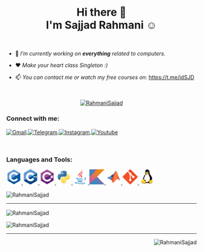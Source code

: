 <!--
**RahmaniSajjad/RahmaniSajjad** is a ✨ _special_ ✨ repository because its `README.md` (this file) appears on your GitHub profile.
-->

<h1 align="center">Hi there 👋<br> I'm Sajjad Rahmani ☺️</h1>

<!--
Introducing Myself ...
-->

<br>

- 🔭 *I’m currently working on **everything** related to computers.*

- ❤️ *Make your heart class Singleton :)*

- 📫 *You can contact me or watch my free courses on:* https://t.me/idSJD

<br>


<p align="center"> <a href="https://github.com/ryo-ma/github-profile-trophy"><img src="https://github-profile-trophy.vercel.app/?username=RahmaniSajjad&row=2&column=3" alt="RahmaniSajjad" /></a> </p>


<h3 align="left">Connect with me:</h3>
<p align="left">
<p align="left">
    <a href=mailto:rahmani.sajjad.dev@gmail.com>
            <img src="https://img.shields.io/badge/Gmail-aqua?style=flat&logo=gmail" align="center" alt="Gmail" />
    </a>
    <a href=https://t.me/idSJD>
            <img src="https://img.shields.io/badge/Telegram-blue?style=flat&logo=telegram" align="center" alt="Telegram" />
    </a>
    <a href=https://www.instagram.com/id_SJD>
            <img src="https://img.shields.io/badge/Instagram-aqua?style=flat&logo=instagram" align="center" alt="Instagram" />
    </a>
    <a href=https://youtube.com/channel/UCg3lQ2vhJA05rj9YT3fdvCg>
            <img src="https://img.shields.io/badge/Youtube-blue?style=flat&logo=youtube" align="center" alt="Youtube" />
    </a>
</p>
</p>
<br>


<h3 align="left">Languages and Tools:</h3>
<p align="left">
     <a href="https://www.cprogramming.com" target="_blank">
     <img src="https://raw.githubusercontent.com/devicons/devicon/master/icons/c/c-original.svg" alt="c" width="40" height="40"/>
     </a>
     <a href="https://isocpp.org" target="_blank">
     <img src="https://raw.githubusercontent.com/devicons/devicon/master/icons/cplusplus/cplusplus-original.svg" alt="cplusplus" width="40" height="40"/>
     </a>
     <a href="https://dotnet.microsoft.com/en-us/languages/csharp" target="_blank">
     <img src="https://raw.githubusercontent.com/devicons/devicon/master/icons/csharp/csharp-original.svg" alt="csharp" width="40" height="40"/>
     </a> 
     <a href="https://www.python.org" target="_blank">
     <img src="https://raw.githubusercontent.com/devicons/devicon/master/icons/python/python-original.svg" alt="python" width="40" height="40"/>
     </a> 
     <a href="https://www.java.com" target="_blank">
     <img src="https://raw.githubusercontent.com/devicons/devicon/master/icons/java/java-original.svg" alt="java" width="40" height="40"/>
     </a>
     <a href="https://kotlinlang.org" target="_blank">
     <img src="https://raw.githubusercontent.com/devicons/devicon/master/icons/kotlin/kotlin-original.svg" alt="kotlin" width="40" height="40"/>
     </a>
     <a href="https://www.mathworks.com" target="_blank">
     <img src="https://raw.githubusercontent.com/devicons/devicon/master/icons/matlab/matlab-original.svg" alt="matlab" width="40" height="40"/>
     </a>
     <a href="https://git-scm.com/" target="_blank">
     <img src="https://raw.githubusercontent.com/devicons/devicon/master/icons/git/git-original.svg" alt="git" width="40" height="40"/>
     </a> 
     <a href="https://www.linux.org/" target="_blank">
     <img src="https://raw.githubusercontent.com/devicons/devicon/master/icons/linux/linux-original.svg" alt="linux" width="40" height="40"/>
     </a> 
</p


<p><img align="center" src="https://github-readme-stats.vercel.app/api/top-langs?username=RahmaniSajjad&show_icons=true&locale=en&layout=compact" alt="RahmaniSajjad" /></p>

---

<p><img align="center" src="https://github-readme-stats.vercel.app/api?username=RahmaniSajjad&show_icons=true&locale=en" alt="RahmaniSajjad" /></p>
<p><img align="center" src="https://github-readme-streak-stats.herokuapp.com/?user=RahmaniSajjad&" alt="RahmaniSajjad" /></p>

---

<p align="right"> <img src="https://komarev.com/ghpvc/?username=RahmaniSajjad&label=Profile%20views&color=0e75b6&style=flat" alt="RahmaniSajjad" /> </p>

